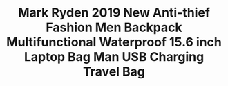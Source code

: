 ---
templateKey: product-page-template
featuredImage: >-
  ../../../static/img/32957656581_0Mark-Ryden-2019-New-Anti-thief-Fashion-Men-Backpack-Multifunctional-Waterproof-15-6-inch-Laptop-Bag.jpg
price: 119.568
id: '32957656581'
title: >-
  Mark Ryden 2019 New Anti-thief Fashion Men Backpack Multifunctional Waterproof
  15.6 inch Laptop Bag Man USB Charging Travel Bag 
images:
  - >-
    ../../../static/img/32957656581_0Mark-Ryden-2019-New-Anti-thief-Fashion-Men-Backpack-Multifunctional-Waterproof-15-6-inch-Laptop-Bag.jpg
  - >-
    ../../../static/img/32957656581_1Mark-Ryden-2019-New-Anti-thief-Fashion-Men-Backpack-Multifunctional-Waterproof-15-6-inch-Laptop-Bag.jpg
  - >-
    ../../../static/img/32957656581_2Mark-Ryden-2019-New-Anti-thief-Fashion-Men-Backpack-Multifunctional-Waterproof-15-6-inch-Laptop-Bag.jpg
  - >-
    ../../../static/img/32957656581_3Mark-Ryden-2019-New-Anti-thief-Fashion-Men-Backpack-Multifunctional-Waterproof-15-6-inch-Laptop-Bag.jpg
  - >-
    ../../../static/img/32957656581_4Mark-Ryden-2019-New-Anti-thief-Fashion-Men-Backpack-Multifunctional-Waterproof-15-6-inch-Laptop-Bag.jpg
  - >-
    ../../../static/img/32957656581_5Mark-Ryden-2019-New-Anti-thief-Fashion-Men-Backpack-Multifunctional-Waterproof-15-6-inch-Laptop-Bag.jpg
options:
  - title: Color
    options:
      - optionId: '14:193'
        src: ../../../static/img/32957656581_Color_0_0.jpg
        text: 2.0 black
      - optionId: '14:173'
        src: ../../../static/img/32957656581_Color_0_1.jpg
        text: 3.0 black
  - title: Ships From
    options:
      - optionId: '200007763:201336100'
        text: China
      - optionId: '200007763:201336106'
        text: United States
      - optionId: '200007763:201336103'
        text: Russian Federation
      - optionId: '200007763:203287806'
        text: Czech Republic
  - title: Size
    options:
      - optionId: '5:313'
        text: 15.6 inch
variants:
  - skuAttr: '14:173#3.0 black;200007763:201336100;5:313#15.6 inch'
    pricing: '106.80'
    discount: '48.06'
    combinedAttributes:
      - '14:173'
      - '200007763:201336100'
      - '5:313'
  - skuAttr: '14:173#3.0 black;200007763:201336106;5:313#15.6 inch'
    pricing: '106.80'
    discount: '48.06'
    combinedAttributes:
      - '14:173'
      - '200007763:201336106'
      - '5:313'
  - skuAttr: '14:173#3.0 black;200007763:201336103;5:313#15.6 inch'
    pricing: '106.80'
    discount: '48.06'
    combinedAttributes:
      - '14:173'
      - '200007763:201336103'
      - '5:313'
  - skuAttr: '14:173#3.0 black;200007763:203287806;5:313#15.6 inch'
    pricing: '106.80'
    discount: '48.06'
    combinedAttributes:
      - '14:173'
      - '200007763:203287806'
      - '5:313'
  - skuAttr: '14:193#2.0 black;200007763:201336100;5:313#15.6 inch'
    pricing: '92.48'
    discount: '41.62'
    combinedAttributes:
      - '14:193'
      - '200007763:201336100'
      - '5:313'
  - skuAttr: '14:193#2.0 black;200007763:201336106;5:313#15.6 inch'
    pricing: '92.48'
    discount: '41.62'
    combinedAttributes:
      - '14:193'
      - '200007763:201336106'
      - '5:313'
  - skuAttr: '14:193#2.0 black;200007763:201336103;5:313#15.6 inch'
    pricing: '92.48'
    discount: '41.62'
    combinedAttributes:
      - '14:193'
      - '200007763:201336103'
      - '5:313'
  - skuAttr: '14:193#2.0 black;200007763:203287806;5:313#15.6 inch'
    pricing: '92.48'
    discount: '41.62'
    combinedAttributes:
      - '14:193'
      - '200007763:203287806'
      - '5:313'
tags:
  - Item Type
  - Backpacks
  - Pattern Type
  - Solid
  - Capacity
  - 20-35 Litre
  - Model Number
  - MR9031
  - Handle/Strap Type
  - Soft Handle
  - Interior
  - >-
    Interior Compartment,Computer Interlayer,Cell Phone Pocket,Interior Zipper
    Pocket,Interior Slot Pocket
  - Style
  - Casual
  - Lining Material
  - Polyester
  - Closure Type
  - Zipper
  - Carrying System
  - Arcuate Shoulder Strap
  - Gender
  - Men
  - Decoration
  - None
  - Brand Name
  - MARK RYDEN
  - Backpacks Type
  - Softback
  - Main Material
  - Oxford
  - Technics
  - Jacquard
  - Exterior
  - Flap Pocket
meta: {}
description: ''
---